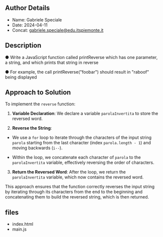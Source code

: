 ## Author Details

* Name: Gabriele Speciale
* Date: 2024-04-11
* Concat: gabriele.speciale@edu.itspiemonte.it



## Description

● Write a JavaScript function called printReverse which has one parameter, a string, and which 
  prints that string in reverse

● For example, the call printReverse("foobar") should result in "raboof" being displayed




## Approach to Solution

To implement the `reverse` function:

1. **Variable Declaration**: We declare a variable `parolaInvertita` to store the reversed word.

2. **Reverse the String**:
- We use a `for` loop to iterate through the characters of the input string `parola` starting from the last character (index 
  `parola.length - 1`) and moving backwards (`i--`).

- Within the loop, we concatenate each character of `parola` to the `parolaInvertita` variable, effectively reversing the order of 
  characters.

3. **Return the Reversed Word**: After the loop, we return the `parolaInvertita` variable, which now contains the reversed word.

This approach ensures that the function correctly reverses the input string by iterating through its characters from the end to the beginning and concatenating them to build the reversed string, which is then returned.




## files

* index.html
* main.js

